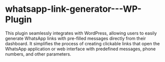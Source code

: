 # whatsapp-link-generator---WP-Plugin
This plugin seamlessly integrates with WordPress, allowing users to easily generate WhatsApp links with pre-filled messages directly from their dashboard. It simplifies the process of creating clickable links that open the WhatsApp application or web interface with predefined messages, phone numbers, and other parameters.
